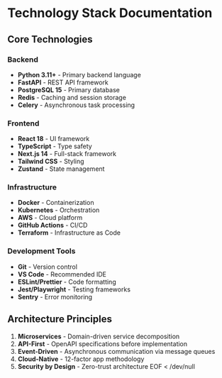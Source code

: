 # Technology Stack Documentation

## Core Technologies

### Backend
- **Python 3.11+** - Primary backend language
- **FastAPI** - REST API framework  
- **PostgreSQL 15** - Primary database
- **Redis** - Caching and session storage
- **Celery** - Asynchronous task processing

### Frontend  
- **React 18** - UI framework
- **TypeScript** - Type safety
- **Next.js 14** - Full-stack framework
- **Tailwind CSS** - Styling
- **Zustand** - State management

### Infrastructure
- **Docker** - Containerization
- **Kubernetes** - Orchestration
- **AWS** - Cloud platform
- **GitHub Actions** - CI/CD
- **Terraform** - Infrastructure as Code

### Development Tools
- **Git** - Version control
- **VS Code** - Recommended IDE
- **ESLint/Prettier** - Code formatting
- **Jest/Playwright** - Testing frameworks
- **Sentry** - Error monitoring

## Architecture Principles

1. **Microservices** - Domain-driven service decomposition
2. **API-First** - OpenAPI specifications before implementation
3. **Event-Driven** - Asynchronous communication via message queues
4. **Cloud-Native** - 12-factor app methodology
5. **Security by Design** - Zero-trust architecture
EOF < /dev/null